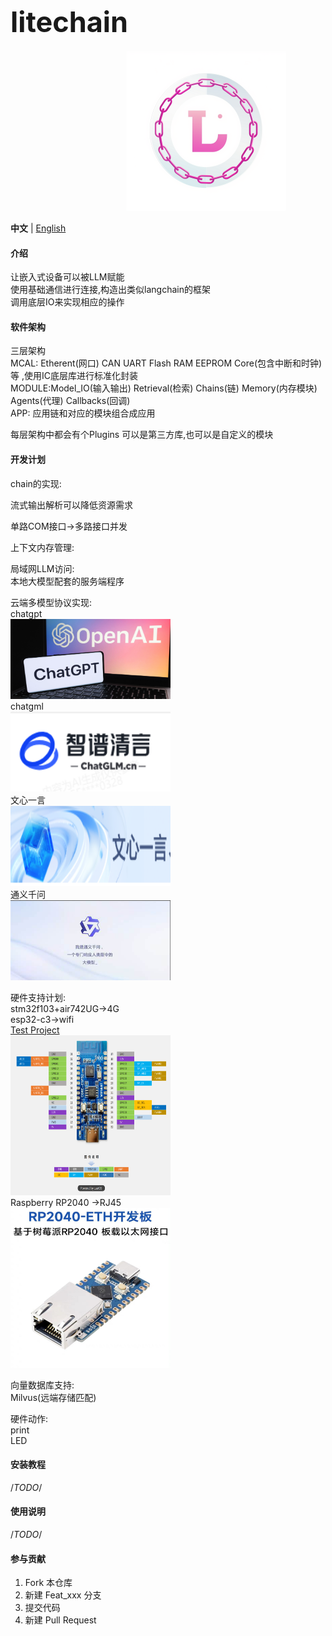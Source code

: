 # <span style="font-size:45px;">litechain</span>

&nbsp;&nbsp;&nbsp;&nbsp;&nbsp;&nbsp;&nbsp;&nbsp;&nbsp;&nbsp;&nbsp;&nbsp;&nbsp;&nbsp;&nbsp;&nbsp;&nbsp;&nbsp;&nbsp;&nbsp;&nbsp;&nbsp;&nbsp;&nbsp;&nbsp;&nbsp;&nbsp;&nbsp;&nbsp;&nbsp;&nbsp;&nbsp;&nbsp;&nbsp;&nbsp;&nbsp;&nbsp;&nbsp;&nbsp;&nbsp;&nbsp;&nbsp;&nbsp;&nbsp;&nbsp;&nbsp;&nbsp;<img src="https://github.com/jinxinyang/litechain/raw/master/images/litechain.png" alt="litechain" width="256" height="256">

**中文** | [English](README.md)
#### 介绍  
让嵌入式设备可以被LLM赋能  
使用基础通信进行连接,构造出类似langchain的框架  
调用底层IO来实现相应的操作  

#### 软件架构  
三层架构  
MCAL: Etherent(网口) CAN  UART  Flash  RAM  EEPROM Core(包含中断和时钟)等 ,使用IC底层库进行标准化封装  
MODULE:Model_IO(输入输出) Retrieval(检索) Chains(链) Memory(内存模块) Agents(代理) Callbacks(回调)   
APP: 应用链和对应的模块组合成应用  

每层架构中都会有个Plugins 可以是第三方库,也可以是自定义的模块  

#### 开发计划 

chain的实现:  

流式输出解析可以降低资源需求

单路COM接口->多路接口并发  

上下文内存管理:  

局域网LLM访问:  
本地大模型配套的服务端程序  

云端多模型协议实现:  
chatgpt  
<img src="https://github.com/jinxinyang/litechain/raw/master/images/chatgpt.png" alt="chatgpt" width="256" height="128">  
chatgml  
<img src="https://github.com/jinxinyang/litechain/raw/master/images/chatgml.png" alt="chatgpt" width="256" height="128">   
文心一言  
<img src="https://github.com/jinxinyang/litechain/raw/master/images/wenxinyiyan.png" alt="chatgpt" width="256" height="128">   
通义千问  
<img src="https://github.com/jinxinyang/litechain/raw/master/images/tongyiqianwan.png" alt="chatgpt" width="256" height="128">   

硬件支持计划:  
stm32f103+air742UG->4G  
esp32-c3->wifi  
[Test Project](https://github.com/jinxinyang/litechain-esp32_c3)    
<img src="https://github.com/jinxinyang/litechain/raw/master/images/esp32.png" alt="esp32 c3" width="256" height="256">  
Raspberry RP2040 ->RJ45   
<img src="https://github.com/jinxinyang/litechain/raw/master/images/RP2040.png" alt="RP2040" width="256" height="256">   

向量数据库支持:  
Milvus(远端存储匹配)  


硬件动作:  
print  
LED  


#### 安装教程  

/*TODO*/


#### 使用说明  
/*TODO*/


#### 参与贡献  

1.  Fork 本仓库  
2.  新建 Feat_xxx 分支  
3.  提交代码  
4.  新建 Pull Request  


